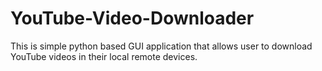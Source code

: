 # YouTube-Video-Downloader
This is simple python based GUI application that allows user to download YouTube videos in their local remote devices.
